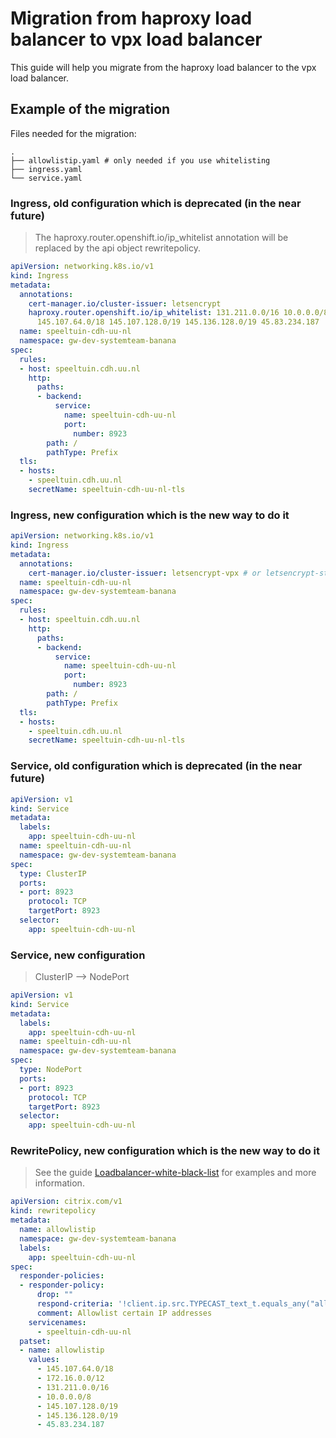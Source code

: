 # Migration from haproxy load balancer to vpx load balancer
 This guide will help you migrate from the haproxy load balancer to the vpx load balancer.

## Example of the migration

Files needed for the migration:
```code
.
├── allowlistip.yaml # only needed if you use whitelisting
├── ingress.yaml
└── service.yaml
```

### Ingress, old configuration which is deprecated (in the near future)
> The haproxy.router.openshift.io/ip_whitelist annotation will be replaced by the api object rewritepolicy.

```yaml
apiVersion: networking.k8s.io/v1
kind: Ingress
metadata:
  annotations:
    cert-manager.io/cluster-issuer: letsencrypt
    haproxy.router.openshift.io/ip_whitelist: 131.211.0.0/16 10.0.0.0/8 172.16.0.0/12
      145.107.64.0/18 145.107.128.0/19 145.136.128.0/19 45.83.234.187
  name: speeltuin-cdh-uu-nl
  namespace: gw-dev-systemteam-banana
spec:
  rules:
  - host: speeltuin.cdh.uu.nl
    http:
      paths:
      - backend:
          service:
            name: speeltuin-cdh-uu-nl
            port:
              number: 8923
        path: /
        pathType: Prefix
  tls:
  - hosts:
    - speeltuin.cdh.uu.nl
    secretName: speeltuin-cdh-uu-nl-tls
```

### Ingress, new configuration which is the new way to do it
```yaml
apiVersion: networking.k8s.io/v1
kind: Ingress
metadata:
  annotations:
    cert-manager.io/cluster-issuer: letsencrypt-vpx # or letsencrypt-staging-vpx, for prd use harica
  name: speeltuin-cdh-uu-nl
  namespace: gw-dev-systemteam-banana
spec:
  rules:
  - host: speeltuin.cdh.uu.nl
    http:
      paths:
      - backend:
          service:
            name: speeltuin-cdh-uu-nl
            port:
              number: 8923
        path: /
        pathType: Prefix
  tls:
  - hosts:
    - speeltuin.cdh.uu.nl
    secretName: speeltuin-cdh-uu-nl-tls
```

### Service, old configuration which is deprecated (in the near future)

```yaml
apiVersion: v1
kind: Service
metadata:
  labels:
    app: speeltuin-cdh-uu-nl
  name: speeltuin-cdh-uu-nl
  namespace: gw-dev-systemteam-banana
spec:
  type: ClusterIP
  ports:
  - port: 8923
    protocol: TCP
    targetPort: 8923
  selector:
    app: speeltuin-cdh-uu-nl
```

### Service, new configuration
> ClusterIP --> NodePort

```yaml
apiVersion: v1
kind: Service
metadata:
  labels:
    app: speeltuin-cdh-uu-nl
  name: speeltuin-cdh-uu-nl
  namespace: gw-dev-systemteam-banana
spec:
  type: NodePort
  ports:
  - port: 8923
    protocol: TCP
    targetPort: 8923
  selector:
    app: speeltuin-cdh-uu-nl
```

### RewritePolicy, new configuration which is the new way to do it
> See the guide [Loadbalancer-white-black-list](loadbalancer-white-black-list.md) for examples and more information.

```yaml
apiVersion: citrix.com/v1
kind: rewritepolicy
metadata:
  name: allowlistip
  namespace: gw-dev-systemteam-banana
  labels:
    app: speeltuin-cdh-uu-nl
spec:
  responder-policies:
  - responder-policy:
      drop: ""
      respond-criteria: '!client.ip.src.TYPECAST_text_t.equals_any("allowlistip")'
      comment: Allowlist certain IP addresses
    servicenames:
      - speeltuin-cdh-uu-nl
  patset:
  - name: allowlistip
    values:
      - 145.107.64.0/18 
      - 172.16.0.0/12
      - 131.211.0.0/16
      - 10.0.0.0/8
      - 145.107.128.0/19
      - 145.136.128.0/19
      - 45.83.234.187
```
